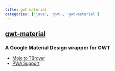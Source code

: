 ```yaml
---
title: gwt-material
categories: ['java', 'gwt', 'gwt-material']
---
```

## [gwt-material](https://github.com/GwtMaterialDesign/gwt-material)

### A Google Material Design wrapper for GWT 

- [Mojo to TBroyer](https://github.com/GwtMaterialDesign/gwt-material/wiki/Migrating-from-Mojo-GWT-Maven-Plugin-to-TBroyer)
- [PWA Support](https://github.com/GwtMaterialDesign/gwt-material/wiki/PWA-:-Service-Worker-Automation)
